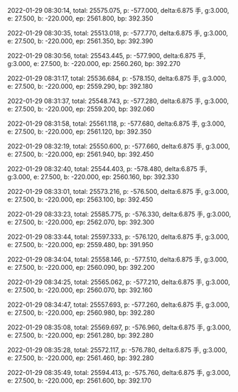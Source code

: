 2022-01-29 08:30:14, total: 25575.075, p: -577.000, delta:6.875 手, g:3.000, e: 27.500, b: -220.000, ep: 2561.800, bp: 392.350

2022-01-29 08:30:35, total: 25513.018, p: -577.770, delta:6.875 手, g:3.000, e: 27.500, b: -220.000, ep: 2561.350, bp: 392.390

2022-01-29 08:30:56, total: 25543.445, p: -577.900, delta:6.875 手, g:3.000, e: 27.500, b: -220.000, ep: 2560.260, bp: 392.270

2022-01-29 08:31:17, total: 25536.684, p: -578.150, delta:6.875 手, g:3.000, e: 27.500, b: -220.000, ep: 2559.290, bp: 392.180

2022-01-29 08:31:37, total: 25548.743, p: -577.280, delta:6.875 手, g:3.000, e: 27.500, b: -220.000, ep: 2559.200, bp: 392.060

2022-01-29 08:31:58, total: 25561.118, p: -577.680, delta:6.875 手, g:3.000, e: 27.500, b: -220.000, ep: 2561.120, bp: 392.350

2022-01-29 08:32:19, total: 25550.600, p: -577.660, delta:6.875 手, g:3.000, e: 27.500, b: -220.000, ep: 2561.940, bp: 392.450

2022-01-29 08:32:40, total: 25544.403, p: -578.480, delta:6.875 手, g:3.000, e: 27.500, b: -220.000, ep: 2560.160, bp: 392.330

2022-01-29 08:33:01, total: 25573.216, p: -576.500, delta:6.875 手, g:3.000, e: 27.500, b: -220.000, ep: 2563.100, bp: 392.450

2022-01-29 08:33:23, total: 25585.775, p: -576.330, delta:6.875 手, g:3.000, e: 27.500, b: -220.000, ep: 2562.070, bp: 392.300

2022-01-29 08:33:44, total: 25597.333, p: -576.120, delta:6.875 手, g:3.000, e: 27.500, b: -220.000, ep: 2559.480, bp: 391.950

2022-01-29 08:34:04, total: 25558.146, p: -577.510, delta:6.875 手, g:3.000, e: 27.500, b: -220.000, ep: 2560.090, bp: 392.200

2022-01-29 08:34:25, total: 25565.062, p: -577.210, delta:6.875 手, g:3.000, e: 27.500, b: -220.000, ep: 2560.070, bp: 392.160

2022-01-29 08:34:47, total: 25557.693, p: -577.260, delta:6.875 手, g:3.000, e: 27.500, b: -220.000, ep: 2560.980, bp: 392.280

2022-01-29 08:35:08, total: 25569.697, p: -576.960, delta:6.875 手, g:3.000, e: 27.500, b: -220.000, ep: 2561.280, bp: 392.280

2022-01-29 08:35:28, total: 25572.117, p: -576.780, delta:6.875 手, g:3.000, e: 27.500, b: -220.000, ep: 2561.460, bp: 392.280

2022-01-29 08:35:49, total: 25594.413, p: -575.760, delta:6.875 手, g:3.000, e: 27.500, b: -220.000, ep: 2561.600, bp: 392.170